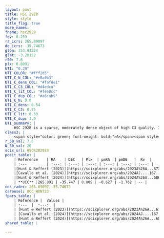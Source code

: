 ```yaml
---
layout: post
title: HSC 2928
style: style
title_flag: true
more_names: 
fname: hsc2928
fov: 0.253
ra_icrs: 265.89097
de_icrs: -35.74673
glon: 353.93224
glat: -3.20152
r50: 7.6
plx: 0.8091
UTI: "0.39"
UTI_COLOR: "#fff2d5"
UTI_C_N_COL: "#e0a6b3"
UTI_C_dens_COL: "#fafde1"
UTI_C_C3_COL: "#d4edca"
UTI_C_lit_COL: "#fee8cc"
UTI_C_dup_COL: "#a6cab9"
UTI_C_N: 0.0
UTI_C_dens: 0.54
UTI_C_C3: 0.75
UTI_C_lit: 0.33
UTI_C_dup: 1.0
UTI_summary: |
    HSC 2928 is a sparse, moderately dense object of high C3 quality. It was recently reported in the literature.<br><br><span style="color: #99180f; font-weight: bold;">Warning: </span>contains less than 25 stars with <i>P>0.5</i> estimated.
class3: |
    <span style="color: green; font-weight: bold;">A</span><span style="color: #FFC300; font-weight: bold;">B</span>
r_50_val: 7.6
N_50_val: 20
scix_url: HSC%202928
posit_table: |
    | Reference    | RA    | DEC   | Plx  | pmRA  | pmDE   |  Rv  |
    | :---         | :---: | :---: | :---: | :---: | :---: | :---: |
    |[Hunt & Reffert (2023)](https://scixplorer.org/abs/2023A%26A...673A.114H) | 265.798 | -35.743 | 0.825 | -0.586 | -1.767 | -- |
    |[Cavallo et al. (2024)](https://scixplorer.org/abs/2024AJ....167...12C) | 265.868 | -35.763 | 0.825 | -- | -- | -- |
    |[Hunt & Reffert (2024)](https://scixplorer.org/abs/2024A%26A...686A..42H) | 265.798 | -35.743 | 0.825 | -0.586 | -1.767 | -- |
    | **UCC** |265.891 | -35.747 | 0.809 | -0.627 | -1.762 | -- | 
cds_radec: 265.89097,-35.74673
carousel: UCC_HUNT23
fpars_table: |
    | Reference |  Values |
    | :---  |  :---:  |
    | [Hunt & Reffert (2023)](https://scixplorer.org/abs/2023A%26A...673A.114H) | `AV50=1.41, diffAV50=1.103, MOD50=10.289, logAge50=7.436` |
    | [Cavallo et al. (2024)](https://scixplorer.org/abs/2024AJ....167...12C) | `AV50=1.74, dMod50=10.17, logAge50=7.48, [Fe/H]50=-0.28` |
    | [Hunt & Reffert (2024)](https://scixplorer.org/abs/2024A%26A...686A..42H) | `MassJ=203.987` |
shared_table: |
    
---
```

